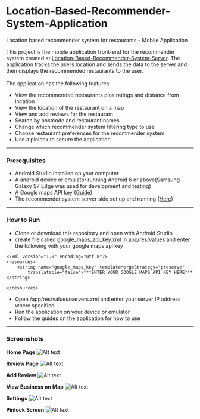 # Location-Based-Recommender-System-Application
Location based recommender system for restaurants - Mobile Application

This project is the mobile application front-end for the recommender system created at <a href="https://github.com/iantmc87/Location-Based-Recommender-System-Server">Location-Based-Recommender-System-Server</a>. The application tracks the users location and sends the data to the server 
and then displays the recommended restaurants to the user.
<br><br>
The application has the following features:
<ul><li>View the recommended restaurants plus ratings and distance from location</li>
<li>View the location of the restaurant on a map</li>
<li>View and add reviews for the restaurant</li>
<li>Search by postcode and restaurant names</li>
<li>Change which recommender system filtering type to use</li>
<li>Choose restaurant preferences for the recommender system</li>
<li>Use a pinlock to secure the application</li></ul>

<hr>

<h3>Prerequisites</h3>
<ul><li>Android Studio installed on your computer</li>
<li>A android device or emulator running Android 6 or above(Samsung Galaxy S7 Edge was used for development and testing)</li>
<li>A Google maps API key (<a href="https://developers.google.com/maps/documentation/embed/get-api-key">Guide</a>)</li>
<li>The recommender system server side set up and running (<a href="https://github.com/iantmc87/Location-Based-Recommender-System-Server">Here</a>)</li>
</ul>

<hr>

<h3>How to Run</h3>
<ul><li>Clone or download this repository and open with Android Studio</li>
<li>create file called google_maps_api_key.xml in app/res/values and enter the following with your google maps api key</li></ul>

```
<?xml version="1.0" encoding="utf-8"?>
<resources>
    <string name="google_maps_key" templateMergeStrategy="preserve"
        translatable="false">***ENTER YOUR GOOGLE MAPS API KEY HERE***</string>

</resources>
```

<ul><li>Open /app/res/values/servers.xml and enter your server IP address where specified</li>
<li>Run the application on your device or emulator</li>
<li>Follow the guides on the application for how to use</li>
</ul>

<hr>

<h3>Screenshots</h3>

<b>Home Page</b>
![Alt text](/screenshots/homepage.jpg?raw=true "Home Page")

<b>Review Page</b>
![Alt text](/screenshots/reviewpage.jpg?raw=true "Review Page")

<b>Add Review</b>
![Alt text](/screenshots/addreview.jpg?raw=true "Add Review")

<b>View Business on Map</b>
![Alt text](/screenshots/viewbusinessonmap.jpg?raw=true "Business Map")

<b>Settings</b>
![Alt text](/screenshots/settings.jpg?raw=true "Settings")

<b>Pinlock Screen</b>
![Alt text](/screenshots/pinlock.jpg?raw=true "Pinlock Screen")
